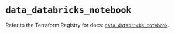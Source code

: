 # `data_databricks_notebook`

Refer to the Terraform Registry for docs: [`data_databricks_notebook`](https://registry.terraform.io/providers/databricks/databricks/1.39.0/docs/data-sources/notebook).
